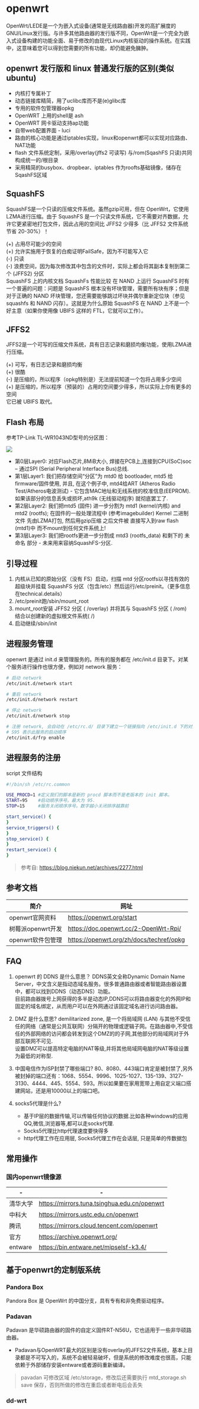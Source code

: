 # openwrt

OpenWrt/LEDE是一个为嵌入式设备(通常是无线路由器)开发的高扩展度的GNU/Linux发行版。与许多其他路由器的发行版不同，OpenWrt是一个完全为嵌入式设备构建的功能全面、易于修改的由现代Linux内核驱动的操作系统。在实践中，这意味着您可以得到您需要的所有功能，却仍能避免臃肿。

## openwrt 发行版和 linux 普通发行版的区别(类似ubuntu)
- 内核打专属补丁
- 动态链接库精简，用了uclibc库而不是(e)glibc库
- 专用的软件包管理器opkg
- OpenWRT 上用的shell是 ash
- OpenWRT 网卡驱动支持ap功能
- 自带web配置界面 - luci
- 路由的核心功能是通过iptables实现，linux和openwrt都可以实现对应路由、NAT功能
- flash 文件系统定制，采用/overlay(jffs2 可读写) 与/rom(SqashFS 只读)共同构成统一的/根目录
- 采用精简的busybox、dropbear、iptables 作为roofts基础镜像，储存在SqashFS区域

## SquashFS

SquashFS是一个只读的压缩文件系统。虽然gzip可用，但在 OpenWrt，它使用LZMA进行压缩。由于 SquashFS 是一个只读文件系统，它不需要对齐数据，允许它更紧密地打包文件，因此占用的空间比 JFFS2 少得多（比 JFFS2 文件系统节省 20-30%）！

(+) 占用尽可能少的空间\
(+) 允许实施用于恢复的白痴证明FailSafe，因为不可能写入它\
(-) 只读\
(-) 浪费空间，因为每次修改其中包含的文件时，实际上都会将其副本复制到第二个 (JFFS2) 分区\
SquashFS 上的内核文档
SquashFs 性能比较
在 NAND 上运行 SquashFS 时有一个普遍的问题：问题是 SquashFS 根本没有坏块管理，需要所有块有序；但是对于正确的 NAND 坏块管理，您还需要能够跳过坏块并偶尔重新定位块（参见squashfs 和 NAND 闪存）。这就是为什么原始 SquashFS 在 NAND 上不是一个好主意（如果你使用像 UBIFS 这样的 FTL，它就可以工作）。

## JFFS2

JFFS2是一个可写的压缩文件系统，具有日志记录和磨损均衡功能，使用LZMA进行压缩。

(+) 可写，有日志记录和磨损均衡\
(+) 很酷\
(-) 是压缩的，所以程序（opkg特别是）无法提前知道一个包将占用多少空间\
(+) 是压缩的，所以程序（预装的）占用的空间要少得多，所以实际上你有更多的空间\
它已被 UBIFS 取代。

## Flash 布局

参考TP-Link TL-WR1043ND型号的分区图：

![](20221123105944.png)

- 第0层Layer0: 对应Flash芯片,8MiB大小, 焊接在PCB上,连接到CPU(SoC)soc – 通过SPI (Serial Peripheral Interface Bus)总线.
- 第1层Layer1: 我们把存储空间“分区”为 mtd0 给 bootloader, mtd5 给 firmware/固件使用, 并且, 在这个例子中, mtd4给ART (Atheros Radio Test/Atheros电波测试) - 它包含MAC地址和无线系统的校准信息(EEPROM). 如果该部分的信息丢失或损坏,ath9k (无线驱动程序) 就彻底罢工了.
- 第2层Layer2: 我们把mtd5 (固件) 进一步分割为 mtd1 (kernel/内核) and mtd2 (rootfs); 在固件的一般处理流程中 (参考imagebuilder) Kernel 二进制文件 先由LZMA打包, 然后用gzip压缩 之后文件被 直接写入到raw flash (mtd1)中 而不mount到任何文件系统上!
- 第3层Layer3: 我们把rootfs更进一步分割成 mtd3 (rootfs_data) 和剩下的 未命名 部分 - 未来用来容纳SquashFS-分区.

## 引导过程

1. 内核从已知的原始分区（没有 FS）启动，扫描 mtd 分区rootfs以寻找有效的超级块并挂载 SquashFS 分区（包含/etc）然后运行/etc/preinit。（更多信息在technical.details）
2. /etc/preinit跑/sbin/mount_root
3. mount_root安装 JFFS2 分区 ( /overlay) 并将其与 SquashFS 分区 ( /rom) 结合以创建新的虚拟根文件系统( /)
4. 启动继续/sbin/init

## 进程服务管理

openwrt 是通过 init.d 来管理服务的。所有的服务都在 /etc/init.d 目录下。对某个服务进行操作也很方便，例如对 network 服务：
```bash
# 启动 network
/etc/init.d/network start

# 重启 network
/etc/init.d/network restart

# 停止 network
/etc/init.d/network stop

# 注册 network, 会自动在 /etc/rc.d/ 目录下建立一个链接指向 /etc/init.d 下的对应服务，如：S95network。
# S95 表示此服务的启动顺序
/etc/init.d/frp enable
```

## 进程服务的注册

script 文件结构
```bash
#!/bin/sh /etc/rc.common

USE_PROCD=1	#定义我们的脚本是新的 procd 脚本而不是老版本的 init 脚本。
START=95	#启动顺序序号。最大为 95.
STOP=15		#服务关闭顺序序号。数字越小关闭排序越靠前

start_service() {
}
service_triggers() {
}
stop_service() {
}
restart_service() {
}
```

>参考自: https://blog.niekun.net/archives/2277.html

## 参考文档
| 简介              | 网址                                     |
| ----------------- | ---------------------------------------- |
| openwrt官网资料   | https://openwrt.org/start                |
| 树莓派openwrt开发 | https://doc.openwrt.cc/2-OpenWrt-Rpi/    |
| openwrt软件包管理 | https://openwrt.org/zh/docs/techref/opkg |

## FAQ

1. openwrt 的 DDNS 是什么意思？
	DDNS英文全称Dynamic Domain Name Server，中文含义是指动态域名服务。很多普通路由器或者智能路由器设置中，都可以找到DDNS（动态DNS）功能。\
	目前路由器拨号上网获得的多半是动态IP,DDNS可以将路由器变化的外网IP和固定的域名绑定，从而用户可以在外网通过该固定域名进行访问路由器。

2. DMZ 是什么意思?
	demilitarized zone, 是一个将局域网 (LAN) 与其他不受信任的网络（通常是公共互联网）分隔开的物理或逻辑子网。在路由器中,不受信任的外部网络的访问都会转发到这个DMZ的的子网,其他部分的局域网对于外部互联网不可见.\
	设置DMZ可以提高特定电脑的NAT等级,并将其他局域网电脑的NAT等级设置为最低的对称型.

3. 中国电信作为ISP封禁了哪些端口?
   80、8080、443端口肯定是被封禁了,另外被封掉的端口还有：1068、5554、9996、1025-1027、135-139、3127-3130、4444、445、5554、593。所以如果要在家用宽带上用自定义端口搭建网站，还是用10000以上的端口吧。

4. socks5代理是什么?
   - 基于IP层的数据传输,可以传输任何协议的数据.比如各种windows的应用QQ,微信,浏览器等,都可以走socks代理.
   - Socks5代理比http代理速度要快得多
   - http代理工作在应用层, Socks5代理工作在会话层, 只是简单的传数据包

## 常用操作

### 国内openwrt镜像源

| -        | -                                            |
| -------- | -------------------------------------------- |
| 清华大学 | https://mirrors.tuna.tsinghua.edu.cn/openwrt |
| 中科大   | https://mirrors.ustc.edu.cn/openwrt          |
| 腾讯     | https://mirrors.cloud.tencent.com/openwrt    |
| 官方     | https://archive.openwrt.org/                 |
| entware  | https://bin.entware.net/mipselsf-k3.4/       |

## 基于openwrt的定制版系统

### Pandora Box
   
   Pandora Box 是 OpenWrt 的中国分支，具有专有和非免费驱动程序。

### Padavan
   
   Padavan 是华硕路由器的固件的自定义固件RT-N56U，它也适用于一些非华硕路由器。

   - Padavan与OpenWRT最大的区别是没有overlay的JFFS2文件系统，基本上目录都是不可写入的，系统不会被轻易破坏，但是系统的修改难度也很高，只能依赖于外部储存安装entware或者源码重新编译。
   > pavadan 可修改区域 /etc/storage，修改后还需要执行 mtd_storage.sh save 保存，否则所做的修改在重启或者断电后会丢失

### dd-wrt